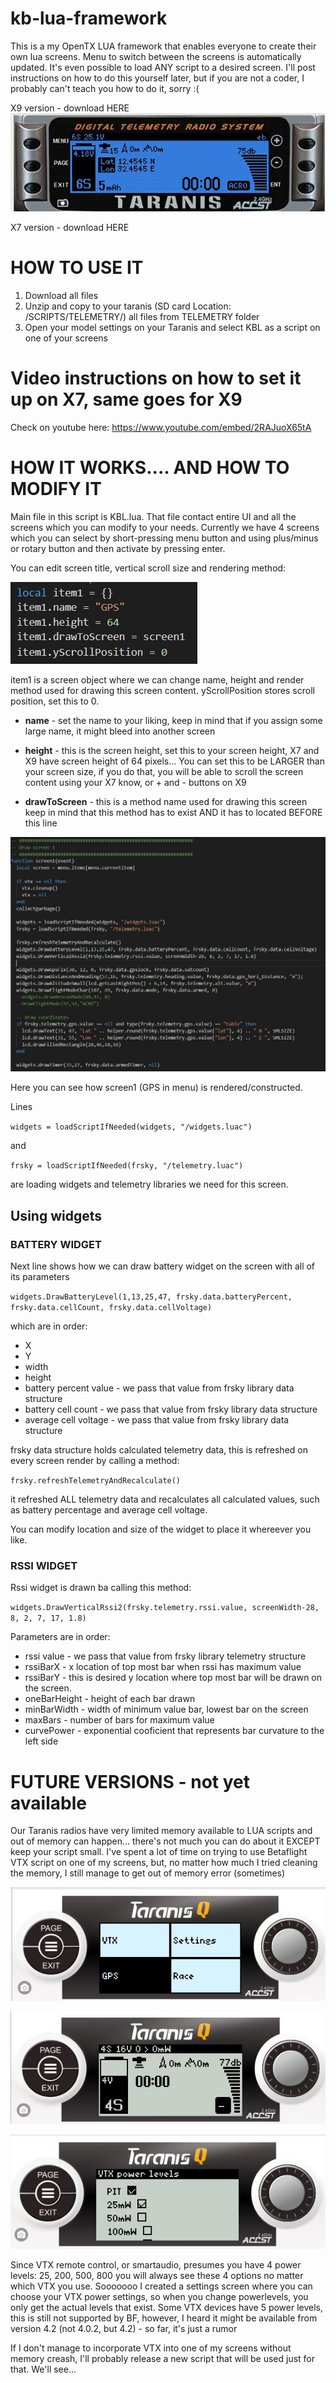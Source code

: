 # kb-lua-framework

This is a my OpenTX LUA framework that enables everyone to create their own lua screens. Menu to switch between the screens is automatically updated. It's even possible to load ANY script to a desired screen. I'll post instructions on how to do this yourself later, but if you are not a coder, I probably can't teach you how to do it, sorry :(

X9 version - download HERE
![](https://raw.githubusercontent.com/kbilicic/kb-lua-framework/master/IMAGES/x9d.gif)


X7 version  - download HERE


# HOW TO USE IT

1. Download all files
2. Unzip and copy to your taranis (SD card Location: /SCRIPTS/TELEMETRY/) all files from TELEMETRY folder
3. Open your model settings on your Taranis and select KBL as a script on one of your screens

# Video instructions on how to set it up on X7, same goes for X9
Check on youtube here: https://www.youtube.com/embed/2RAJuoX65tA


# HOW IT WORKS.... AND HOW TO MODIFY IT

Main file in this script is KBL.lua. That file contact entire UI and all the screens which you can modify to your needs.
Currently we have 4 screens which you can select by short-pressing menu button and using plus/minus or rotary button and then activate by pressing enter.


You can edit screen title, vertical scroll size and rendering method:

![](https://raw.githubusercontent.com/kbilicic/kb-lua-framework/master/IMAGES/screen_config_example.JPG)

item1 is a screen object where we can change name, height and render method used for drawing this screen content. yScrollPosition stores scroll position, set this to 0.

* **name** - set the name to your liking, keep in mind that if you assign some large name, it might bleed into another screen

* **height** - this is the screen height, set this to your screen height, X7 and X9 have screen height of 64 pixels...
         You can set this to be LARGER than your screen size, if you do that, you will be able to scroll the screen content using your X7          know, or + and - buttons on X9
         
* **drawToScreen** - this is a method name used for drawing this screen
               keep in mind that this method has to exist AND it has to located BEFORE this line
               

![](https://raw.githubusercontent.com/kbilicic/kb-lua-framework/master/IMAGES/screen1_code.JPG)

Here you can see how screen1 (GPS in menu) is rendered/constructed. 

Lines

`widgets = loadScriptIfNeeded(widgets, "/widgets.luac")` 

and

`frsky = loadScriptIfNeeded(frsky, "/telemetry.luac")`

are loading widgets and telemetry libraries we need for this screen.

## Using widgets

### BATTERY WIDGET

Next line shows how we can draw battery widget on the screen with all of its parameters

`widgets.DrawBatteryLevel(1,13,25,47, frsky.data.batteryPercent, frsky.data.cellCount, frsky.data.cellVoltage)`

which are in order:

* X 
* Y
* width
* height
* battery percent value - we pass that value from frsky library data structure
* battery cell count - we pass that value from frsky library data structure
* average cell voltage - we pass that value from frsky library data structure

frsky data structure holds calculated telemetry data, this is refreshed on every screen render by calling a method:

`frsky.refreshTelemetryAndRecalculate()`

it refreshed ALL telemetry data and recalculates all calculated values, such as battery percentage and average cell voltage.

You can modify location and size of the widget to place it whereever you like.


### RSSI WIDGET

Rssi widget is drawn ba calling this method:

`widgets.DrawVerticalRssi2(frsky.telemetry.rssi.value, screenWidth-28, 8, 2, 7, 17, 1.8)`

Parameters are in order:

* rssi value - we pass that value from frsky library telemetry structure
* rssiBarX - x location of top most bar when rssi has maximum value
* rssiBarY - this is desired y location where top most bar will be drawn on the screen.
* oneBarHeight - height of each bar drawn
* minBarWidth - width of minimum value bar, lowest bar on the screen
* maxBars - number of bars for maximum value
* curvePower - exponential cooficient that represents bar curvature to the left side



# FUTURE VERSIONS - not yet available
Our Taranis radios have very limited memory available to LUA scripts and out of memory can happen... there's not much you can do about it EXCEPT keep your script small. I've spent a lot of time on trying to use Betaflight VTX script on one of my screens, but, no matter how much I tried cleaning the memory, I still manage to get out of memory error (sometimes)

![](https://raw.githubusercontent.com/kbilicic/kb-lua-framework/master/IMAGES/menu1.JPG)

![](https://raw.githubusercontent.com/kbilicic/kb-lua-framework/master/IMAGES/gps_screen1.JPG)

![](https://raw.githubusercontent.com/kbilicic/kb-lua-framework/master/IMAGES/vtx_settings.JPG)

Since VTX remote control, or smartaudio, presumes you have 4 power levels: 25, 200, 500, 800 you will always see these 4 options no matter which VTX you use. Sooooooo I created a settings screen where you can choose your VTX power settings, so when you change powerlevels, you only get the actual levels that exist.
Some VTX devices have 5 power levels, this is still not supported by BF, however, I heard it might be available from version 4.2 (not 4.0.2, but 4.2) - so far, it's just a rumor

If I don't manage to incorporate VTX into one of my screens without memory creash, I'll probably release a new script that will be used just for that. We'll see...



